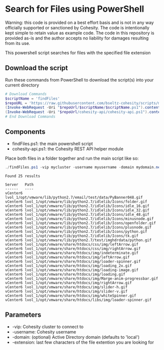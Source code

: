 # Search for Files using PowerShell

Warning: this code is provided on a best effort basis and is not in any way officially supported or sanctioned by Cohesity. The code is intentionally kept simple to retain value as example code. The code in this repository is provided as-is and the author accepts no liability for damages resulting from its use.

This powershell script searches for files with the specified file extension

## Download the script

Run these commands from PowerShell to download the script(s) into your current directory

```powershell
# Download Commands
$scriptName = 'findFiles'
$repoURL = 'https://raw.githubusercontent.com/bseltz-cohesity/scripts/master/powershell'
(Invoke-WebRequest -Uri "$repoUrl/$scriptName/$scriptName.ps1").content | Out-File "$scriptName.ps1"; (Get-Content "$scriptName.ps1") | Set-Content "$scriptName.ps1"
(Invoke-WebRequest -Uri "$repoUrl/cohesity-api/cohesity-api.ps1").content | Out-File cohesity-api.ps1; (Get-Content cohesity-api.ps1) | Set-Content cohesity-api.ps1
# End Download Commands
```

## Components

* findFiles.ps1: the main powershell script
* cohesity-api.ps1: the Cohesity REST API helper module

Place both files in a folder together and run the main script like so:

```powershell
./findFiles.ps1 -vip mycluster -username myusername -domain mydomain.net -extension gif
```

```text
Found 25 results

Server   Path
------   ----
vCenter6 lvol_1/opt/vmware/lib/python2.7/email/test/data/PyBanner048.gif
vCenter6 lvol_1/opt/vmware/lib/python2.7/idlelib/Icons/folder.gif
vCenter6 lvol_1/opt/vmware/lib/python2.7/idlelib/Icons/idle_16.gif
vCenter6 lvol_1/opt/vmware/lib/python2.7/idlelib/Icons/idle_32.gif
vCenter6 lvol_1/opt/vmware/lib/python2.7/idlelib/Icons/idle_48.gif
vCenter6 lvol_1/opt/vmware/lib/python2.7/idlelib/Icons/minusnode.gif
vCenter6 lvol_1/opt/vmware/lib/python2.7/idlelib/Icons/openfolder.gif
vCenter6 lvol_1/opt/vmware/lib/python2.7/idlelib/Icons/plusnode.gif
vCenter6 lvol_1/opt/vmware/lib/python2.7/idlelib/Icons/python.gif
vCenter6 lvol_1/opt/vmware/lib/python2.7/idlelib/Icons/tk.gif
vCenter6 lvol_1/opt/vmware/lib/python2.7/test/imghdrdata/python.gif
vCenter6 lvol_1/opt/vmware/share/htdocs/css/img/leftArrow.gif
vCenter6 lvol_1/opt/vmware/share/htdocs/css/img/rightArrow.gif
vCenter6 lvol_1/opt/vmware/share/htdocs/img/indeterminate.gif
vCenter6 lvol_1/opt/vmware/share/htdocs/img/leftArrow.gif
vCenter6 lvol_1/opt/vmware/share/htdocs/img/loader-spinner.gif
vCenter6 lvol_1/opt/vmware/share/htdocs/img/loading_2x.gif
vCenter6 lvol_1/opt/vmware/share/htdocs/img/loading-image.gif
vCenter6 lvol_1/opt/vmware/share/htdocs/img/loading.gif
vCenter6 lvol_1/opt/vmware/share/htdocs/img/Marge-anim-progressbar.gif
vCenter6 lvol_1/opt/vmware/share/htdocs/img/rightArrow.gif
vCenter6 lvol_1/opt/vmware/share/htdocs/img/slider-h.gif
vCenter6 lvol_1/opt/vmware/share/htdocs/img/slider-v.gif
vCenter6 lvol_1/opt/vmware/share/htdocs/img/whiteSpinner.gif
vCenter6 lvol_1/opt/vmware/share/htdocs/libs/img/loader-spinner.gif
```

## Parameters

* -vip: Cohesity cluster to connect to
* -username: Cohesity username
* -domain: (optional) Active Directory domain (defaults to 'local')
* -extension: last few characters of the file extention you are looking for

